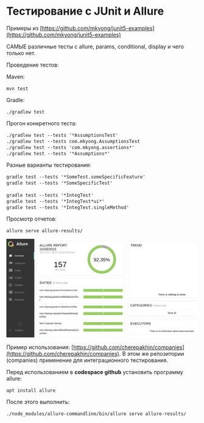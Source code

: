 # Тестирование с JUnit и Allure

Примеры из [https://github.com/mkyong/junit5-examples](https://github.com/mkyong/junit5-examples)

САМЫЕ различные тесты с allure, params, conditional, display и чего только нет.

Проведение тестов: 

Maven:

````shell
mvn test
````

Gradle:

````shell
./gradlew test
````

Прогон конкретного теста:

````shell
./gradlew test --tests '*AssumptionsTest'
./gradlew test --tests com.mkyong.AssumptionsTest
./gradlew test --tests 'com.mkyong.assertions*'
./gradlew test --tests '*Assumptions*'
````

Разные варианты тестирования:

````shell
gradle test --tests '*SomeTest.someSpecificFeature'
gradle test --tests '*SomeSpecificTest'

gradle test --tests '*IntegTest'
gradle test --tests '*IntegTest*ui*'
gradle test --tests '*IntegTest.singleMethod'
````

Просмотр отчетов:

````shell
allure serve allure-results/
````

![Результаты](doc/result.png)

Пример использования: [https://github.com/cherepakhin/companies](https://github.com/cherepakhin/companies). В этом же репозитории (companies) применение для интеграционного тестирования.

Перед использованием в **codespace github** установить программу allure:

````shell
apt install allure
````

После этого выполнить:

````shell
./node_modules/allure-commandline/bin/allure serve allure-results/
````
